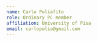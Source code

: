 ```yaml
---
name: Carlo Puliafito 
role: Ordinary PC member 
affiliation: University of Pisa 
email: carlopulia@gmail.com 
---
```

